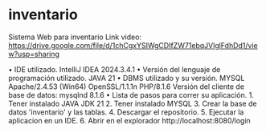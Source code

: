 # inventario
Sistema Web para inventario
Link video:
https://drive.google.com/file/d/1chCgxYSIWgCDIfZW71ebqJVlglFdhDd1/view?usp=sharing

• IDE utilizado.
    IntelliJ IDEA 2024.3.4.1
• Versión del lenguaje de programación utilizado.
    JAVA 21
• DBMS utilizado y su versión.
    MYSQL  
    Apache/2.4.53 (Win64) OpenSSL/1.1.1n PHP/8.1.6
    Versión del cliente de base de datos: mysqlnd 8.1.6
• Lista de pasos para correr su aplicación.
    1. Tener instalado JAVA JDK 21
    2. Tener instalado MYSQL
    3. Crear la base de datos 'inventario' y las tablas.
    4. Descargar el repositorio.
    5. Ejecutar la aplicacion en un IDE.
    6. Abrir en el explorador http://localhost:8080/login
